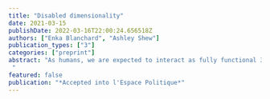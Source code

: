```yaml
---
title: "Disabled dimensionality"
date: 2021-03-15
publishDate: 2022-03-16T22:00:24.656518Z
authors: ["Enka Blanchard", "Ashley Shew"]
publication_types: ["3"]
categories: ["preprint"]
abstract: "As humans, we are expected to interact as fully functional 3D manipulators who can observe, handle, and act in three spatial dimensions. This is how users are considered in the design of many products and spaces. Ableism often gives people the perception that disabled people are inferior at manipulating, imagining, and navigating the world. We contest this perception using both our own experiences as disabled manipulators and narratives from other disabled people that speak to this presumption as limited imagination and consideration. In this theoretical contribution, we analyze the consequences of ableism in how spaces — digital, physical, imaginary in science fiction, present in practice and material configuration — operate in the way we think about the material and virtual world.
 "
featured: false
publication: "*Accepted into l'Espace Politique*"
---
```


